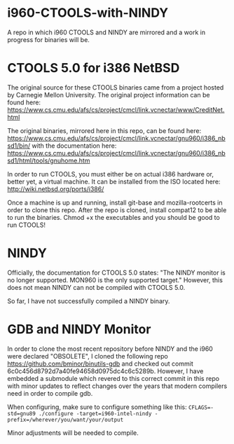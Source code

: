 # i960-CTOOLS-with-NINDY
A repo in which i960 CTOOLS and NINDY are mirrored and a work in progress for binaries will be.


# CTOOLS 5.0 for i386 NetBSD
The original source for these CTOOLS binaries came from a project hosted by Carnegie Mellon University. The original project information can be found here: https://www.cs.cmu.edu/afs/cs/project/cmcl/link.vcnectar/www/CreditNet.html

The original binaries, mirrored here in this repo, can be found here: https://www.cs.cmu.edu/afs/cs/project/cmcl/link.vcnectar/gnu960/i386_nbsd1/bin/ with the documentation here: https://www.cs.cmu.edu/afs/cs/project/cmcl/link.vcnectar/gnu960/i386_nbsd1/html/tools/gnuhome.htm

In order to run CTOOLS, you must either be on actual i386 hardware or, better yet, a virtual machine. It can be installed from the ISO located here: http://wiki.netbsd.org/ports/i386/

Once a machine is up and running, install git-base and mozilla-rootcerts in order to clone this repo. After the repo is cloned, install compat12 to be able to run the binaries. Chmod +x the executables and you should be good to run CTOOLS!

# NINDY

Officially, the documentation for CTOOLS 5.0 states: "The NINDY monitor is no longer supported. MON960 is the only supported target." However, this does not mean NINDY can not be compiled with CTOOLS 5.0.

So far, I have not successfully compiled a NINDY binary.

# GDB and NINDY Monitor

In order to clone the most recent repository before NINDY and the i960 were declared "OBSOLETE", I cloned the following repo https://github.com/bminor/binutils-gdb and checked out commit 6c0c456d8792d7a40fe94658d0975dc4c6c5289b. However, I have embedded a submodule which revered to this correct commit in this repo with minor updates to reflect changes over the years that modern compilers need in order to compile gdb.

When configuring, make sure to configure something like this:
`CFLAGS=-std=gnu89 ./configure -target=i960-intel-nindy -prefix=/wherever/you/want/your/output`

Minor adjustments will be needed to compile.
